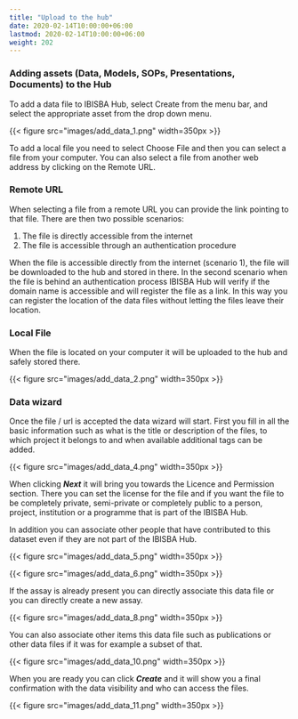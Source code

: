 ```yaml
---
title: "Upload to the hub"
date: 2020-02-14T10:00:00+06:00
lastmod: 2020-02-14T10:00:00+06:00
weight: 202
---
```


### Adding assets (Data, Models, SOPs, Presentations, Documents) to the Hub
To add a data file to IBISBA Hub, select Create from the menu bar, and select the appropriate asset from the drop down menu.

{{< figure src="images/add_data_1.png" width=350px >}}

To add a local file you need to select Choose File and then you can select a file from your computer. You can also select a file from another web address by clicking on the Remote URL.

### Remote URL

When selecting a file from a remote URL you can provide the link pointing to that file. 
There are then two possible scenarios:
 1. The file is directly accessible from the internet
 2. The file is accessible through an authentication procedure

When the file is accessible directly from the internet (scenario 1), the file will be downloaded to the hub and stored in there. In the second scenario when the file is behind an authentication process IBISBA Hub will verify if the domain name is accessible and will register the file as a link. In this way you can register the location of the data files without letting the files leave their location.

### Local File

When the file is located on your computer it will be uploaded to the hub and safely stored there.

{{< figure src="images/add_data_2.png" width=350px >}}

### Data wizard
Once the file / url is accepted the data wizard will start. First you fill in all the basic information such as what is the title or description of the files, to which project it belongs to and when available additional tags can be added.

{{< figure src="images/add_data_4.png" width=350px >}}

When clicking ***Next*** it will bring you towards the Licence and Permission section. There you can set the license for the file and if you want the file to be completely private, semi-private or completely public to a person, project, institution or a programme that is part of the IBISBA Hub.

In addition you can associate other people that have contributed to this dataset even if they are not part of the IBISBA Hub.

{{< figure src="images/add_data_5.png" width=350px >}}

{{< figure src="images/add_data_6.png" width=350px >}}

If the assay is already present you can directly associate this data file or you can directly create a new assay.

{{< figure src="images/add_data_8.png" width=350px >}}

You can also associate other items this data file such as publications or other data files if it was for example a subset of that.

{{< figure src="images/add_data_10.png" width=350px >}}

When you are ready you can click ***Create*** and it will show you a final confirmation with the data visibility and who can access the files.

{{< figure src="images/add_data_11.png" width=350px >}}


